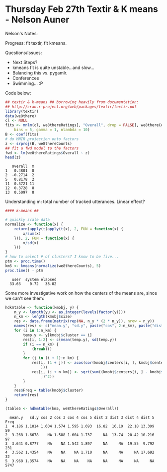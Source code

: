 Thursday Feb 27th Textir & K means - Nelson Auner
========================================================


Nelson's Notes:

Progress: fit textir, fit kmeans. 


Questions/Issues:
- Next Steps? 
- kmeans fit is quite unstable...and slow...
- Balancing this vs. pygamlr. 
- Conferences
- Swimming... :P

Code below:

```r
## textir & k-means ## borrowing heavily from documentation:
## http://cran.r-project.org/web/packages/textir/textir.pdf
library(textir)
data(we8there)
cl <- NULL
fits <- mnlm(cl, we8thereRatings[, "Overall", drop = FALSE], we8thereCounts, 
    bins = 5, gamma = 1, nlambda = 10)
B <- coef(fits)
# do MNIR projection onto factors
z <- srproj(B, we8thereCounts)
## fit a fwd model to the factors
fwd <- lm(we8thereRatings$Overall ~ z)
head(z)
```

```
   Overall  m
1   0.4801  8
2  -0.2714  2
5   0.8178  2
11  0.3721 11
12  0.3728  8
13  0.5097  8
```


Understanding m: total number of tracked utterances. Linear effect?


```r
#### k-means ##

# quickly scale data
normalize <- function(x) {
    return(apply(t(apply(t(x), 2, FUN = function(x) {
        x/sum(x)
    })), 2, FUN = function(x) {
        x/sd(x)
    }))
}
# how to select # of clusters? I know to be five...
ptm <- proc.time()
km5 <- kmeans(normalize(we8thereCounts), 5)
proc.time() - ptm
```

```
   user  system elapsed 
  33.63    0.72   38.02 
```


Some more investigative work on how the centers of the means are, since we can't see them:


```r
hdkmtable <- function(kmobj, y) {
    n_y <- length(yu <- as.integer(levels(factor(y))))
    n_km <- length(kmobj$size)
    res <- data.frame(matrix(rep(NA, n_y * (2 * n_y)), nrow = n_y))
    names(res) <- c("mean.y", "sd.y", paste("cos", 2:n_km), paste("dist", 2:n_km))
    for (i in 1:n_km) {
        temp.y <- y[kmobj$cluster == i]
        res[i, 1:2] <- c(mean(temp.y), sd(temp.y))
        if (i == n_km) {
            (break)()
        }
        for (j in (i + 1):n_km) {
            res[i, (1 + j)] <- acos(cor(kmobj$centers[i, ], kmobj$centers[j, 
                ]))
            res[i, (j + n_km)] <- sqrt(sum((kmobj$centers[i, ] - kmobj$centers[j, 
                ])^2))
        }
    }
    res$Freq = table(kmobj$cluster)
    return(res)
}

(table5 <- hdkmtable(km5, we8thereRatings$Overall))
```

```
  mean.y   sd.y cos 2 cos 3 cos 4 cos 5 dist 2 dist 3 dist 4 dist 5 Freq
1  4.186 1.1814 1.604 1.574 1.595 1.693  16.82  16.19  22.18 13.399   59
2  3.268 1.6678    NA 1.588 1.604 1.737     NA  13.74  20.42 10.216   97
3  3.641 0.8777    NA    NA 1.542 1.897     NA     NA  19.55  9.792  231
4  3.562 1.4354    NA    NA    NA 1.710     NA     NA     NA 17.692   32
5  3.968 1.3574    NA    NA    NA    NA     NA     NA     NA     NA 5747
```



